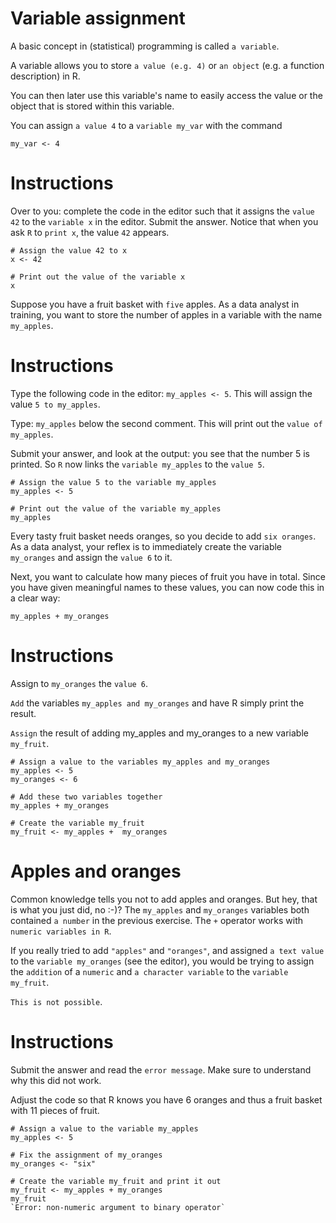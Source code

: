 # Variable assignment
A basic concept in (statistical) programming is called `a variable`.

A variable allows you to store `a value (e.g. 4)` or `an object` (e.g. a function description) in R.

You can then later use this variable's name to easily access the value or the object that is stored within this variable.

You can assign `a value 4` to a `variable my_var` with the command

```
my_var <- 4
```

# Instructions
Over to you: complete the code in the editor such that it assigns the `value 42` to the `variable x` in the editor. Submit the answer. Notice that when you ask `R` to `print x`, the value `42` appears.

```
# Assign the value 42 to x
x <- 42

# Print out the value of the variable x
x
```

Suppose you have a fruit basket with `five` apples. As a data analyst in training, you want to store the number of apples in a variable with the name `my_apples`.

# Instructions
Type the following code in the editor: `my_apples <- 5`. This will assign the value `5 to my_apples`.

Type: `my_apples` below the second comment. This will print out the `value of my_apples`.

Submit your answer, and look at the output: you see that the number 5 is printed. So `R` now links the `variable my_apples` to the `value 5`.

```
# Assign the value 5 to the variable my_apples
my_apples <- 5

# Print out the value of the variable my_apples
my_apples
```

Every tasty fruit basket needs oranges, so you decide to add `six oranges`. As a data analyst, your reflex is to immediately create the variable `my_oranges` and assign the `value 6` to it. 

Next, you want to calculate how many pieces of fruit you have in total. Since you have given meaningful names to these values, you can now code this in a clear way:

`my_apples + my_oranges`

# Instructions
Assign to `my_oranges` the `value 6`.

`Add` the variables `my_apples and my_oranges` and have R simply print the result.

`Assign` the result of adding my_apples and my_oranges to a new variable `my_fruit`.

```
# Assign a value to the variables my_apples and my_oranges
my_apples <- 5
my_oranges <- 6

# Add these two variables together
my_apples + my_oranges

# Create the variable my_fruit
my_fruit <- my_apples +  my_oranges
```

# Apples and oranges
Common knowledge tells you not to add apples and oranges. But hey, that is what you just did, no :-)? The `my_apples` and `my_oranges` variables both contained `a number` in the previous exercise. The `+` operator works with `numeric variables in R`. 

If you really tried to add `"apples"` and `"oranges"`, and assigned `a text value` to the `variable my_oranges` (see the editor), you would be trying to assign the `addition` of a `numeric` and `a character variable` to the `variable my_fruit`. 

`This is not possible`.

# Instructions
Submit the answer and read the `error message`. Make sure to understand why this did not work.

Adjust the code so that R knows you have 6 oranges and thus a fruit basket with 11 pieces of fruit.

```
# Assign a value to the variable my_apples
my_apples <- 5 

# Fix the assignment of my_oranges
my_oranges <- "six" 

# Create the variable my_fruit and print it out
my_fruit <- my_apples + my_oranges 
my_fruit
`Error: non-numeric argument to binary operator`
```
